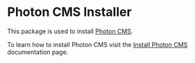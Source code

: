 # Photon CMS Installer

This package is used to install [Photon CMS](https://photoncms.com).

To learn how to install Photon CMS visit the [Install Photon CMS](https://photoncms.com/resources/installing) documentation page.
